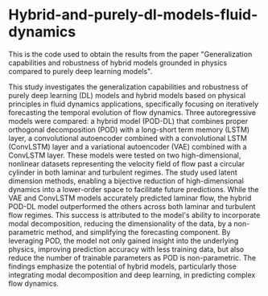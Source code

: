 # Hybrid-and-purely-dl-models-fluid-dynamics
This is the code used to obtain the results from the paper "Generalization capabilities and robustness of hybrid models grounded in physics compared to purely deep learning models".

This study investigates the generalization capabilities and robustness of purely deep learning (DL) models and hybrid models based on physical principles in fluid dynamics applications, specifically focusing on iteratively forecasting the temporal evolution of flow dynamics. Three autoregressive models were compared: a hybrid model (POD-DL) that combines proper orthogonal decomposition (POD) with a long-short term memory (LSTM) layer, a convolutional autoencoder combined with a convolutional LSTM (ConvLSTM) layer and a variational autoencoder (VAE) combined with a ConvLSTM layer. These models were tested on two high-dimensional, nonlinear datasets representing the velocity field of flow past a circular cylinder in both laminar and turbulent regimes. The study used latent dimension methods, enabling a bijective reduction of high-dimensional dynamics into a lower-order space to facilitate future predictions. While the VAE and ConvLSTM models accurately predicted laminar flow, the hybrid POD-DL model outperformed the others across both laminar and turbulent flow regimes. This success is attributed to the model's ability to incorporate modal decomposition, reducing the dimensionality of the data, by a non-parametric method, and simplifying the forecasting component. By leveraging POD, the model not only gained insight into the underlying physics, improving prediction accuracy with less training data, but also reduce the number of trainable parameters as POD is non-parametric. The findings emphasize the potential of hybrid models, particularly those integrating modal decomposition and deep learning, in predicting complex flow dynamics.
